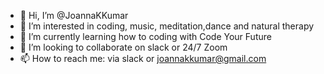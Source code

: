 - 👋 Hi, I’m @JoannaKKumar
- 👀 I’m interested in coding, music, meditation,dance and natural therapy
- 🌱 I’m currently learning how to coding with Code Your Future
- 💞️ I’m looking to collaborate on slack or 24/7 Zoom
- 📫 How to reach me: via slack or joannakkumar@gmail.com

<!---
JoannaKKumar/JoannaKKumar is a ✨ special ✨ repository because its `README.md` (this file) appears on your GitHub profile.
You can click the Preview link to take a look at your changes.
--->
